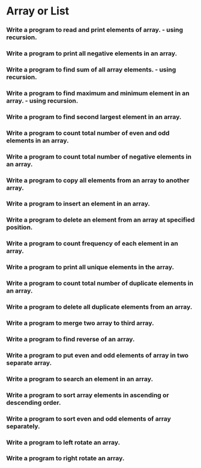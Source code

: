 # Array or List
### Write a program to read and print elements of array. - using recursion.
### Write a program to print all negative elements in an array.
### Write a program to find sum of all array elements. - using recursion.
### Write a program to find maximum and minimum element in an array. - using recursion. 
### Write a program to find second largest element in an array.
### Write a program to count total number of even and odd elements in an array.
### Write a program to count total number of negative elements in an array.
### Write a program to copy all elements from an array to another array.
### Write a program to insert an element in an array.
### Write a program to delete an element from an array at specified position.
### Write a program to count frequency of each element in an array.
### Write a program to print all unique elements in the array.
### Write a program to count total number of duplicate elements in an array.
### Write a program to delete all duplicate elements from an array.
### Write a program to merge two array to third array.
### Write a program to find reverse of an array.
### Write a program to put even and odd elements of array in two separate array.
### Write a program to search an element in an array.
### Write a program to sort array elements in ascending or descending order.
### Write a program to sort even and odd elements of array separately.
### Write a program to left rotate an array.
### Write a program to right rotate an array.
